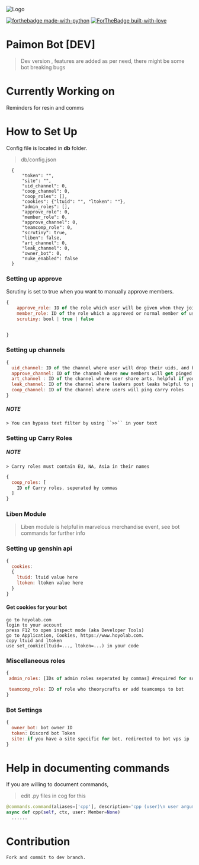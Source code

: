 ![Logo](https://github.com/reko-beep/paimon-bot/blob/dev/logo.png?raw=true)

[![forthebadge made-with-python](http://ForTheBadge.com/images/badges/made-with-python.svg)](https://www.python.org/)
[![ForTheBadge built-with-love](http://ForTheBadge.com/images/badges/built-with-love.svg)](https://GitHub.com/reko-beep/)
# Paimon Bot [DEV]

> Dev version , features are added as per need, there might be some bot breaking bugs

# Currently Working on

  Reminders for resin and comms


# How to Set Up

 Config file is located in **db** folder.
> db/config.json
  ```  
    {
        "token": "",
        "site": "",
        "uid_channel": 0, 
        "coop_channel": 0,
        "coop_roles": [], 
        "cookies": {"ltuid": "", "ltoken": ""}, 
        "admin_roles": [],
        "approve_role": 0, 
        "member_role": 0,
        "approve_channel": 0, 
        "teamcomp_role": 0, 
        "scrutiny": true, 
        "liben": false, 
        "art_channel": 0, 
        "leak_channel": 0, 
        "owner_bot": 0, 
        "nuke_enabled": false
    }
 ```

  ### Setting up approve 
  Scrutiny is set to true when you want to manually approve members.
  ```js
  {
      approve_role: ID of the role which user will be given when they join
      member_role: ID of the role which a approved or normal member of user will have
      scrutiny: bool | true | false


  }
  ```

  ### Setting up channels

  ```js
  {
    uid_channel: ID of the channel where user will drop their uids, and bot will link them
    approve_channel: ID of the channel where new members will get pinged to answer the  question
    art_channel : ID of the channel where user share arts, helpful if you want to have high quality images posted instead of a discord pixiv preview
    leak_channel: ID of the channel where leakers post leaks helpful to prevent chatting there
    coop_channel: ID of the channel where users will ping carry roles
  }
  ```
   ##### NOTE
    > You can bypass text filter by using ``>>`` in your text

  ### Setting up Carry Roles
  ##### NOTE
    > Carry roles must contain EU, NA, Asia in their names

  ```js
  {
    coop_roles: [
      ID of Carry roles, seperated by commas
    ]
  }
  ```

  ### Liben Module

  > Liben module is helpful in marvelous merchandise event, see bot commands for further info


  ### Setting up genshin api

  ```js
  {
    cookies: 
    {
      ltuid: ltuid value here
      ltoken: ltoken value here
    }
  }
  ```
  #### Get cookies for your bot
    go to hoyolab.com
    login to your account
    press F12 to open inspect mode (aka Developer Tools)
    go to Application, Cookies, https://www.hoyolab.com.
    copy ltuid and ltoken
    use set_cookie(ltuid=..., ltoken=...) in your code
 
 ### Miscellaneous roles

 ```js
 {
  admin_roles: [IDs of admin roles seperated by commas] #required for some admin limited commands

  teamcomp_role: ID of role who theorycrafts or add teamcomps to bot
 }
 ```

  ### Bot Settings

  ```js
  {
    owner_bot: bot owner ID
    token: Discord bot Token
    site: if you have a site specific for bot, redirected to bot vps ip
  }
  ```


# Help in documenting commands

  If you are willing to document commands,
  > edit .py files in cog for this

  ```py
  @commands.command(aliases=['cpp'], description='cpp (user)\n user argument is optional\nshows the coop profile of the user who invoked the command or the mentioned user', brief='shows user coop profile')
  async def cpp(self, ctx, user: Member=None)
    ......
  ```



# Contribution

    Fork and commit to dev branch.
